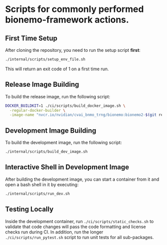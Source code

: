 # Scripts for commonly performed bionemo-framework actions.

## First Time Setup

After cloning the repository, you need to run the setup script **first**:

```bash
./internal/scripts/setup_env_file.sh
```

This will return an exit code of 1 on a first time run.

## Release Image Building

To build the release image, run the following script:

```bash
DOCKER_BUILDKIT=1 ./ci/scripts/build_docker_image.sh \
  -regular-docker-builder \
  -image-name "nvcr.io/nvidian/cvai_bnmo_trng/bionemo:bionemo2-$(git rev-parse HEAD)"
```

## Development Image Building

To build the development image, run the following script:

```bash
./internal/scripts/build_dev_image.sh
```

## Interactive Shell in Development Image

After building the development image, you can start a container from it and open a bash shell in it by executing:

```bash
./internal/scripts/run_dev.sh
```

## Testing Locally

Inside the development container, run `./ci/scripts/static_checks.sh` to validate that code changes will pass the code
formatting and license checks run during CI. In addition, run the longer `./ci/scripts/run_pytest.sh` script to run unit
tests for all sub-packages.
